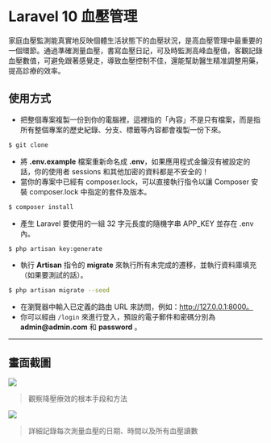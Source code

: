 # Laravel 10 血壓管理

家庭血壓監測能真實地反映個體生活狀態下的血壓狀況，是高血壓管理中最重要的一個環節。通過準確測量血壓，書寫血壓日記，可及時監測高峰血壓值，客觀記錄血壓數值，可避免跟著感覺走，導致血壓控制不佳，還能幫助醫生精准調整用藥，提高診療的效率。

## 使用方式
- 把整個專案複製一份到你的電腦裡，這裡指的「內容」不是只有檔案，而是指所有整個專案的歷史紀錄、分支、標籤等內容都會複製一份下來。
```sh
$ git clone
```
- 將 __.env.example__ 檔案重新命名成 __.env__，如果應用程式金鑰沒有被設定的話，你的使用者 sessions 和其他加密的資料都是不安全的！
- 當你的專案中已經有 composer.lock，可以直接執行指令以讓 Composer 安裝 composer.lock 中指定的套件及版本。
```sh
$ composer install
```
- 產生 Laravel 要使用的一組 32 字元長度的隨機字串 APP_KEY 並存在 .env 內。
```sh
$ php artisan key:generate
```
- 執行 __Artisan__ 指令的 __migrate__ 來執行所有未完成的遷移，並執行資料庫填充（如果要測試的話）。
```sh
$ php artisan migrate --seed
```
- 在瀏覽器中輸入已定義的路由 URL 來訪問，例如：http://127.0.0.1:8000。
- 你可以經由 `/login` 來進行登入，預設的電子郵件和密碼分別為 __admin@admin.com__ 和 __password__ 。

----

## 畫面截圖
![](https://i.imgur.com/8zPVid7.png)
> 觀察降壓療效的根本手段和方法

![](https://i.imgur.com/VDmqfkW.png)
> 詳細記錄每次測量血壓的日期、時間以及所有血壓讀數
